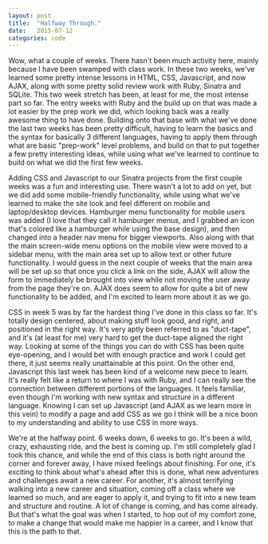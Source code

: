 ```yaml
---
layout: post
title:  "Halfway Through."
date:   2015-07-12
categories: code
---
```


Wow, what a couple of weeks.  There hasn't been much activity here, mainly because I have been swamped with class work.  In these two weeks, we've learned some pretty intense lessons in HTML, CSS, Javascript, and now AJAX, along with some pretty solid review work with Ruby, Sinatra and SQLite.  This two week stretch has been, at least for me, the most intense part so far.  The entry weeks with Ruby and the build up on that was made a lot easier by the prep work we did, which looking back was a really awesome thing to have done.  Building onto that base with what we've done the last two weeks has been pretty difficult, having to learn the basics and the syntax for basically 3 different languages, having to apply them through what are basic "prep-work" level problems, and build on that to put together a few pretty interesting ideas, while using what we've learned to continue to build on what we did the first few weeks.

Adding CSS and Javascript to our Sinatra projects from the first couple weeks was a fun and interesting use.  There wasn't a lot to add on yet, but we did add some mobile-friendly functionality, while using what we've learned to make the site look and feel different on mobile and laptop/desktop devices.  Hamburger menu functionality for mobile users was added (I love that they call it hamburger menus, and I grabbed an icon that's colored like a hamburger while using the base design), and then changed into a header nav menu for bigger viewports.  Also along with that the main screen-wide menu options on the mobile view were moved to a sidebar menu, with the main area set up to allow text or other future functionality.  I would guess in the next couple of weeks that the main area will be set up so that once you click a link on the side, AJAX will allow the form to immediately be brought into view while not moving the user away from the page they're on.  AJAX does seem to allow for quite a bit of new functionality to be added, and I'm excited to learn more about it as we go.

CSS in week 5 was by far the hardest thing I've done in this class so far.  It's totally design centered, about making stuff look good, and right, and positioned in the right way.  It's very aptly been referred to as "duct-tape", and it's (at least for me) very hard to get the duct-tape aligned the right way.  Looking at some of the things you can do with CSS has been quite eye-opening, and I would bet with enough practice and work I could get there, it just seems really unattainable at this point.  On the other end, Javascript this last week has been kind of a welcome new piece to learn.  It's really felt like a return to where I was with Ruby, and I can really see the connection between different portions of the languages.  It feels familiar, even though I'm working with new syntax and structure in a different language. Knowing I can set up Javascript (and AJAX as we learn more in this vein) to modify a page and add CSS as we go I think will be a nice boon to my understanding and ability to use CSS in more ways.

We're at the halfway point.  6 weeks down, 6 weeks to go.  It's been a wild, crazy, exhausting ride, and the best is coming up. I'm still completely glad I took this chance, and while the end of this class is both right around the corner and forever away, I have mixed feelings about finishing.  For one, it's exciting to think about what's ahead after this is done, what new adventures and challenges await a new career.  For another, it's almost terrifying walking into a new career and situation, coming off a class where we learned so much, and are eager to apply it, and trying to fit into a new team and structure and routine.  A lot of change is coming, and has come already.  But that's what the goal was when I started, to hop out of my comfort zone, to make a change that would make me happier in a career, and I know that this is the path to that.